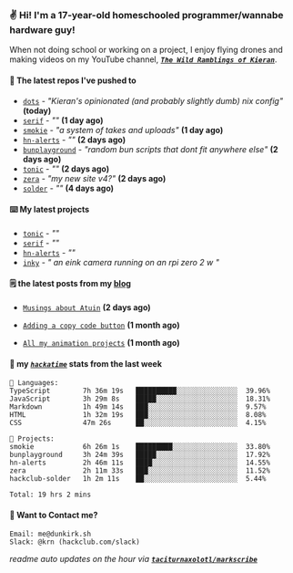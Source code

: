 ### ✌️ Hi! I'm a 17-year-old homeschooled programmer/wannabe hardware guy!

When not doing school or working on a project, I enjoy flying drones and making videos on my YouTube channel, [**_`The Wild Ramblings of Kieran`_**](https://youtube.com/@kieran.rambles).

#### 👷 The latest repos I've pushed to

- [`dots`](https://github.com/taciturnaxolotl/dots) - _"Kieran's opinionated (and probably slightly dumb) nix config"_ **(today)**
- [`serif`](https://github.com/taciturnaxolotl/serif) - _""_ **(1 day ago)**
- [`smokie`](https://github.com/taciturnaxolotl/smokie) - _"a system of takes and uploads"_ **(1 day ago)**
- [`hn-alerts`](https://github.com/taciturnaxolotl/hn-alerts) - _""_ **(2 days ago)**
- [`bunplayground`](https://github.com/taciturnaxolotl/bunplayground) - _"random bun scripts that dont fit anywhere else"_ **(2 days ago)**
- [`tonic`](https://github.com/taciturnaxolotl/tonic) - _""_ **(2 days ago)**
- [`zera`](https://github.com/taciturnaxolotl/zera) - _"my new site v4?"_ **(2 days ago)**
- [`solder`](https://github.com/hackclub/solder) - _""_ **(4 days ago)**

#### ⌨️ My latest projects

- [`tonic`](https://github.com/taciturnaxolotl/tonic) - _""_
- [`serif`](https://github.com/taciturnaxolotl/serif) - _""_
- [`hn-alerts`](https://github.com/taciturnaxolotl/hn-alerts) - _""_
- [`inky`](https://github.com/taciturnaxolotl/inky) - _" an eink camera running on an rpi zero 2 w "_

#### 🗒️ the latest posts from my [blog](https://dunkirk.sh)

- [`Musings about Atuin`](https://dunkirk.sh/blog/atuin/) **(2 days ago)**

- [`Adding a copy code button`](https://dunkirk.sh/blog/adding-a-copy-button/) **(1 month ago)**

- [`All my animation projects`](https://dunkirk.sh/blog/my-animations/) **(1 month ago)**



#### 📡 my [_`hackatime`_](https://waka.hackclub.com) stats from the last week

```text
💾 Languages:
TypeScript        7h 36m 19s   ██████████░░░░░░░░░░░░░░░  39.96%
JavaScript        3h 29m 8s    █████░░░░░░░░░░░░░░░░░░░░  18.31%
Markdown          1h 49m 14s   ███░░░░░░░░░░░░░░░░░░░░░░  9.57%
HTML              1h 32m 19s   ███░░░░░░░░░░░░░░░░░░░░░░  8.08%
CSS               47m 26s      ██░░░░░░░░░░░░░░░░░░░░░░░  4.15%

💼 Projects:
smokie            6h 26m 1s    █████████░░░░░░░░░░░░░░░░  33.80%
bunplayground     3h 24m 39s   █████░░░░░░░░░░░░░░░░░░░░  17.92%
hn-alerts         2h 46m 11s   ████░░░░░░░░░░░░░░░░░░░░░  14.55%
zera              2h 11m 33s   ███░░░░░░░░░░░░░░░░░░░░░░  11.52%
hackclub-solder   1h 2m 11s    ██░░░░░░░░░░░░░░░░░░░░░░░  5.44%

Total: 19 hrs 2 mins
```

#### 📮 Want to Contact me?

```text
Email: me@dunkirk.sh
Slack: @krn (hackclub.com/slack)
```

_readme auto updates on the hour via [**`taciturnaxolotl/markscribe`**](https://github.com/taciturnaxolotl/markscribe)_
